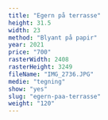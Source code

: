 ```yaml
---
title: "Egern på terrasse"
height: 31.5
width: 23
method: "Blyant på papir"
year: 2021
price: "700"
rasterWidth: 2408
rasterHeight: 3249
fileName: "IMG_2736.JPG"
medie: "tegning"
show: "yes"
slug: "egern-paa-terrasse"
weight: "120"
---
```

